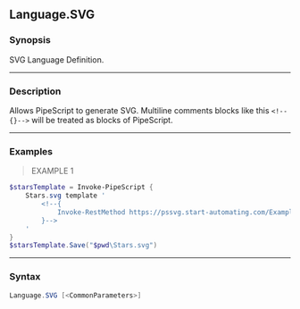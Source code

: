 Language.SVG
------------

### Synopsis
SVG Language Definition.

---

### Description

Allows PipeScript to generate SVG.
Multiline comments blocks like this ```<!--{}-->``` will be treated as blocks of PipeScript.

---

### Examples
> EXAMPLE 1

```PowerShell
$starsTemplate = Invoke-PipeScript {
    Stars.svg template '
        <!--{
            Invoke-RestMethod https://pssvg.start-automating.com/Examples/Stars.svg
        }-->
    '
}
$starsTemplate.Save("$pwd\Stars.svg")
```

---

### Syntax
```PowerShell
Language.SVG [<CommonParameters>]
```
